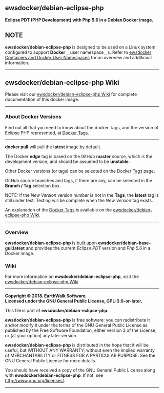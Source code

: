 ## ewsdocker/debian-eclipse-php  

__Eclipse PDT (PHP Development) with Php 5.6 in a Debian Docker image.__  

## NOTE

**ewsdocker/debian-eclipse-php** is designed to be used on a Linux system configured to support **Docker** __user namespace__s.  Refer to [ewsdocker Containers and Docker User Namespaces](https://github.com/ewsdocker/ewsdocker.github.io/wiki/UserNS-Overview) for an overview and additional information.  

____  

## ewsdocker/debian-eclipse-php Wiki  

Please visit our [ewsdocker/debian-eclipse-php Wiki](https://github.com/ewsdocker/debian-eclipse-php/wiki/QuickStart) for complete documentation of this docker image.  
____  

### About Docker Versions  

Find out all that you need to know about the docker Tags, and the version of Eclipse PHP represented, at [Docker Tags](https://github.com/ewsdocker/debian-eclipse-php/wiki/DockerTags).  
_____________________  

**docker pull** will pull the **latest** image by default.  

The Docker **edge** tag is based on the GitHub **master** source, which is the development version, and should be assumed to be **unstable**.  

Other Docker versions (or tags) can be selected on the Docker [Tags](https://hub.docker.com/r/ewsdocker/debian-eclipse-php/tags/) page. 

GitHub source branches and tags, if there are any, can be selected in the **Branch / Tag** selection box.  

NOTE: If the _New Version_ version number is not in the **Tags**, the **latest** tag is still under test.  Testing will be complete when the _New Version_ tag exists.

An explanation of the [Docker Tags](https://github.com/ewsdocker/debian-eclipse-php/wiki/DockerTags) is available on the [ewsdocker/debian-eclipse-php Wiki](https://github.com/ewsdocker/debian-eclipse-php/wiki).
____

### Overview  

**ewsdocker/debian-eclipse-php** is built upon **ewsdocker/debian-base-gui:latest** and provides the current _Eclipse PDT_ version and _Php 5.6_ in a Docker image.  

### Wiki  

For more information on **ewsdocker/debian-eclipse-php**, visit the [ewsdocker/debian-eclipse-php Wiki](https://github.com/ewsdocker/debian-eclipse-php/wiki).  

____  

**Copyright © 2018. EarthWalk Software.**  
**Licensed under the GNU General Public License, GPL-3.0-or-later.**  

This file is part of **ewsdocker/debian-eclipse-php**.  

**ewsdocker/debian-eclipse-php** is free software: you can redistribute 
it and/or modify it under the terms of the GNU General Public License 
as published by the Free Software Foundation, either version 3 of the 
License, or (at your option) any later version.  

**ewsdocker/debian-eclipse-php** is distributed in the hope that it will 
be useful, but WITHOUT ANY WARRANTY; without even the implied warranty 
of MERCHANTABILITY or FITNESS FOR A PARTICULAR PURPOSE.  See the
GNU General Public License for more details.  

You should have received a copy of the GNU General Public License
along with **ewsdocker/debian-eclipse-php**.  If not, see 
<http://www.gnu.org/licenses/>.  
____  
